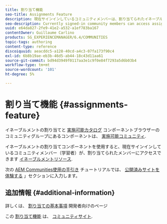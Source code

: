 ```yaml
---
title: 割り当て機能
seo-title: Assignments Feature
description: 現在サインインしているコミュニティメンバーは、割り当てられたイネーブルメントリソースにアクセスできます
seo-description: Currently signed-in community members can access assigned enablement resources
uuid: e64da827-2fe9-41e2-a532-a1ef783ba167
contentOwner: Guillaume Carlino
products: SG_EXPERIENCEMANAGER/6.4/COMMUNITIES
topic-tags: authoring
content-type: reference
discoiquuid: aeacddc5-a128-40cd-a4c3-07fa173f90c4
exl-id: 6b8b19ae-eb3b-46d5-ab44-18c43d11aa61
source-git-commit: bd94d3949f0117aa3e1c9f0e84f7293a5d6b03b4
workflow-type: tm+mt
source-wordcount: '101'
ht-degree: 5%

---
```


# 割り当て機能 {#assignments-feature}

イネーブルメントの割り当てと [実施可能カタログ](catalog.md) コンポーネントブラウザーのコミュニティグループにあるコンポーネントは、 [実施可能コミュニティ](overview.md#enablement-community).

イネーブルメントの割り当てコンポーネントを使用すると、現在サインインしているコミュニティメンバー（学習者）が、割り当てられたメンバーにアクセスできます [イネーブルメントリソース](resources.md).

次の [AEM Communities使用の手引き](getting-started-enablement.md) チュートリアルでは、 [公開済みサイトを体験する](enablement-published-site.md) 」セクションに入力します。

## 追加情報 {#additional-information}

詳しくは、 [割り当ての基本事項](essentials-assignments.md) 開発者向けのページ

この [割り当て機能](functions.md#assignments-function) は、 [コミュニティサイト](sites-console.md).

